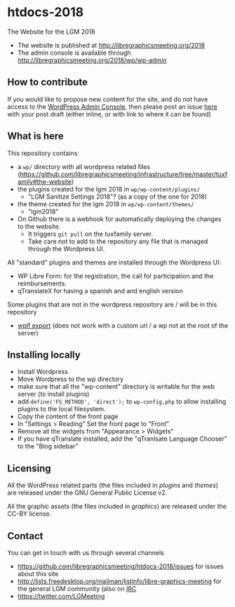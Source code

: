 # htdocs-2018

The Website for the LGM 2018

- The website is published at <http://libregraphicsmeeting.org/2018>
- The admin console is available through <http://libregraphicsmeeting.org/2018/wp/wp-admin>

## How to contribute

If you would like to propose new content for the site, and do not have access to the [WordPress Admin Console](http://libregraphicsmeeting.org/2018/wp/wp-admin), then please post an issue [here](https://github.com/libregraphicsmeeting/htdocs-2018/issues/new) with your post draft (either inline, or with link to where it can be found)

## What is here

This repository contains:

- a `wp/` directory with all wordpress related files (<https://github.com/libregraphicsmeeting/infrastructure/tree/master/tuxfamily#the-website>)
- the plugins created for the lgm 2018 in `wp/wp-content/plugins/`
  - "LGM Sanitize Settings 2018"? (as a copy of the one for 2018)
- the theme created for the lgm 2018 in `wp/wp-content/themes/`
  - "lgm2018"
- On Github there is a webhook for automatically deploying the changes to the website.
  - It triggers `git pull` on the tuxfamily server.
  - Take care not to add to the repository any file that is managed through the Wordpress UI.

All "standard" plugins and themes are installed through the Wordpress UI:

- WP Libre Form: for the registration, the call for participation  and the reimbursements.
- qTranslateX for having a spanish and and english version

Some plugins that are not in the wordpress repository are / will be in this repository

- [wplf export](https://github.com/libreform/export/archive/master.zip) (does not work with a custom url / a wp not at the root of the server)

## Installing locally

- Install Wordpress
- Move Wordpress to the wp directory
- make sure that all the "wp-content" directory is writable for the web server (to install plugins)
- add `define('FS_METHOD', 'direct');` to `wp-config.php` to allow installing plugins to the local filesystem.
- Copy the content of the front page
- In "Settings > Reading" Set the front page to "Front"
- Remove all the widgets from "Appearance > Widgets"
- If you have qTranslate installed, add the "qTranlsate Language Chooser" to the "Blog sidebar"

## Licensing

All the WordPress related parts (the files included in *plugins* and *themes*) are released under the GNU General Public License v2.

All the graphic assets (the files included in *graphics*) are released under the CC-BY license.

## Contact

You can get in touch with us through several channels

- <https://github.com/libregraphicsmeeting/htdocs-2018/issues> for issues about this site
- <http://lists.freedesktop.org/mailman/listinfo/libre-graphics-meeting> for the general LGM community (also on [IRC](irc://irc.feenode.net/#LGM)
- <https://twitter.com/LGMeeting>
